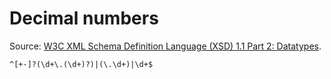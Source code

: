 # Decimal numbers

Source: [W3C XML Schema Definition Language (XSD) 1.1 Part 2: Datatypes](https://www.w3.org/TR/xmlschema11-2/#decimal).

```regex
^[+-]?(\d+\.(\d+)?)|(\.\d+)|\d+$
```
